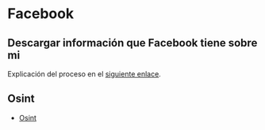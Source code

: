 # Facebook

## Descargar información que Facebook tiene sobre mi

Explicación del proceso en el [siguiente enlace](https://www.facebook.com/help/131112897028467).

## Osint

- [Osint](osint.html)
